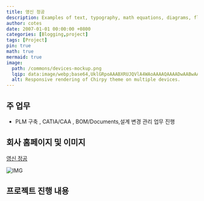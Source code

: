 ```yaml
---
title: 영신 정공
description: Examples of text, typography, math equations, diagrams, flowcharts, pictures, videos, and more.
author: cotes
date: 2007-01-01 00:00:00 +0800
categories: [Blogging,project]
tags: [Project]
pin: true
math: true
mermaid: true
image:
  path: /commons/devices-mockup.png
  lqip: data:image/webp;base64,UklGRpoAAABXRUJQVlA4WAoAAAAQAAAADwAABwAAQUxQSDIAAAARL0AmbZurmr57yyIiqE8oiG0bejIYEQTgqiDA9vqnsUSI6H+oAERp2HZ65qP/VIAWAFZQOCBCAAAA8AEAnQEqEAAIAAVAfCWkAALp8sF8rgRgAP7o9FDvMCkMde9PK7euH5M1m6VWoDXf2FkP3BqV0ZYbO6NA/VFIAAAA
  alt: Responsive rendering of Chirpy theme on multiple devices.
---
```



## 주 업무
-  PLM 구축 , CATIA/CAA , BOM/Documents,설계 변경 관리 업무 진행

## 회사 홈페이지 및 이미지
[영신 정공](http://www.ys-kr.com)

![IMG](https://sjpark2free.github.io/assets/img/post/YS_1.png)

## 프로젝트 진행 내용
